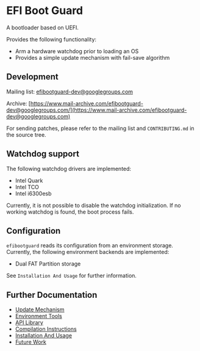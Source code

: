 # EFI Boot Guard #

A bootloader based on UEFI.

Provides the following functionality:
* Arm a hardware watchdog prior to loading an OS
* Provides a simple update mechanism with fail-save algorithm

## Development ##

Mailing list:
[efibootguard-dev@googlegroups.com](efibootguard-dev@googlegroups.com)

Archive:
[https://www.mail-archive.com/efibootguard-dev@googlegroups.com/](https://www.mail-archive.com/efibootguard-dev@googlegroups.com)

For sending patches, please refer to the mailing list and `CONTRIBUTING.md` in
the source tree.

## Watchdog support ##

The following watchdog drivers are implemented:
* Intel Quark
* Intel TCO
* Intel i6300esb

Currently, it is not possible to disable the watchdog initialization. If no
working watchdog is found, the boot process fails.

## Configuration ##

`efibootguard` reads its configuration from an environment storage. Currently,
the following environment backends are implemented:
* Dual FAT Partition storage

See `Installation And Usage` for further information.

## Further Documentation ##

* [Update Mechanism](docs/UPDATE.md)
* [Environment Tools](docs/TOOLS.md)
* [API Library](docs/API.md)
* [Compilation Instructions](docs/COMPILE.md)
* [Installation And Usage](docs/USAGE.md)
* [Future Work](docs/TODO.md)

